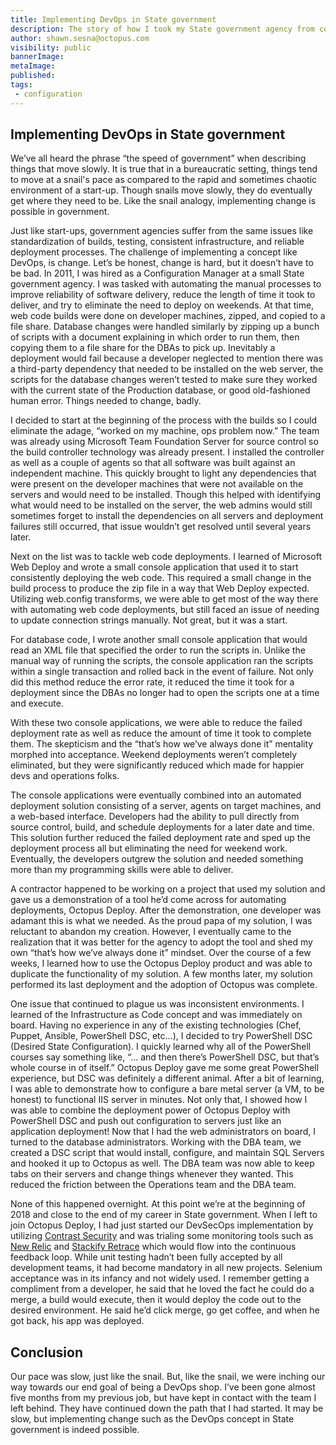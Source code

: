 ```yaml
---
title: Implementing DevOps in State government
description: The story of how I took my State government agency from completely manual to completely automated deployments
author: shawn.sesna@octopus.com
visibility: public
bannerImage: 
metaImage: 
published: 
tags:
 - configuration
---
```

## Implementing DevOps in State government

We’ve all heard the phrase “the speed of government” when describing things that move slowly.  It is true that in a bureaucratic setting, things tend to move at a snail's pace as compared to the rapid and sometimes chaotic environment of a start-up.  Though snails move slowly, they do eventually get where they need to be.  Like the snail analogy, implementing change is possible in government.

Just like start-ups, government agencies suffer from the same issues like standardization of builds, testing, consistent infrastructure, and reliable deployment processes.  The challenge of implementing a concept like DevOps, is change.  Let’s be honest, change is hard, but it doesn’t have to be bad.  In 2011, I was hired as a Configuration Manager at a small State government agency.  I was tasked with automating the manual processes to improve reliability of software delivery, reduce the length of time it took to deliver, and try to eliminate the need to deploy on weekends.  At that time, web code builds were done on developer machines, zipped, and copied to a file share.  Database changes were handled similarly by zipping up a bunch of scripts with a document explaining in which order to run them, then copying them to a file share for the DBAs to pick up.  Inevitably a deployment would fail because a developer neglected to mention there was a third-party dependency that needed to be installed on the web server, the scripts for the database changes weren’t tested to make sure they worked with the current state of the Production database, or good old-fashioned human error.  Things needed to change, badly.

I decided to start at the beginning of the process with the builds so I could eliminate the adage, “worked on my machine, ops problem now.”  The team was already using Microsoft Team Foundation Server for source control so the build controller technology was already present.  I installed the controller as well as a couple of agents so that all software was built against an independent machine.  This quickly brought to light any dependencies that were present on the developer machines that were not available on the servers and would need to be installed.  Though this helped with identifying what would need to be installed on the server, the web admins would still sometimes forget to install the dependencies on all servers and deployment failures still occurred, that issue wouldn’t get resolved until several years later.

Next on the list was to tackle web code deployments.  I learned of Microsoft Web Deploy and wrote a small console application that used it to start consistently deploying the web code.  This required a small change in the build process to produce the zip file in a way that Web Deploy expected.  Utilizing web.config transforms, we were able to get most of the way there with automating web code deployments, but still faced an issue of needing to update connection strings manually.  Not great, but it was a start.

For database code, I wrote another small console application that would read an XML file that specified the order to run the scripts in.  Unlike the manual way of running the scripts, the console application ran the scripts within a single transaction and rolled back in the event of failure.  Not only did this method reduce the error rate, it reduced the time it took for a deployment since the DBAs no longer had to open the scripts one at a time and execute.

With these two console applications, we were able to reduce the failed deployment rate as well as reduce the amount of time it took to complete them.  The skepticism and the “that’s how we’ve always done it” mentality morphed into acceptance.  Weekend deployments weren’t completely eliminated, but they were significantly reduced which made for happier devs and operations folks.

The console applications were eventually combined into an automated deployment solution consisting of a server, agents on target machines, and a web-based interface.  Developers had the ability to pull directly from source control, build, and schedule deployments for a later date and time.  This solution further reduced the failed deployment rate and sped up the deployment process all but eliminating the need for weekend work.  Eventually, the developers outgrew the solution and needed something more than my programming skills were able to deliver.

A contractor happened to be working on a project that used my solution and gave us a demonstration of a tool he’d come across for automating deployments, Octopus Deploy.  After the demonstration, one developer was adamant this is what we needed.  As the proud papa of my solution, I was reluctant to abandon my creation.  However, I eventually came to the realization that it was better for the agency to adopt the tool and shed my own “that’s how we’ve always done it” mindset.  Over the course of a few weeks, I learned how to use the Octopus Deploy product and was able to duplicate the functionality of my solution.  A few months later, my solution performed its last deployment and the adoption of Octopus was complete.

One issue that continued to plague us was inconsistent environments.  I learned of the Infrastructure as Code concept and was immediately on board.  Having no experience in any of the existing technologies (Chef, Puppet, Ansible, PowerShell DSC, etc…), I decided to try PowerShell DSC (Desired State Configuration).  I quickly learned why all of the PowerShell courses say something like, “... and then there’s PowerShell DSC, but that’s whole course in of itself.”  Octopus Deploy gave me some great PowerShell experience, but DSC was definitely a different animal.  After a bit of learning, I was able to demonstrate how to configure a bare metal server (a VM, to be honest) to functional IIS server in minutes.  Not only that, I showed how I was able to combine the deployment power of Octopus Deploy with PowerShell DSC and push out configuration to servers just like an application deployment!  Now that I had the web administrators on board, I turned to the database administrators.  Working with the DBA team, we created a DSC script that would install, configure, and maintain SQL Servers and hooked it up to Octopus as well.  The DBA team was now able to keep tabs on their servers and change things whenever they wanted.  This reduced the friction between the Operations team and the DBA team.

None of this happened overnight.  At this point we’re at the beginning of 2018 and close to the end of my career in State government.  When I left to join Octopus Deploy, I had just started our DevSecOps implementation by utilizing [Contrast Security](https://www.contrastsecurity.com/) and was trialing some monitoring tools such as [New Relic](https://newrelic.com/) and [Stackify Retrace](https://stackify.com/) which would flow into the continuous feedback loop.  While unit testing hadn’t been fully accepted by all development teams, it had become mandatory in all new projects.  Selenium acceptance was in its infancy and not widely used. I remember getting a compliment from a developer, he said that he loved the fact he could do a merge, a build would execute, then it would deploy the code out to the desired environment.  He said he’d click merge, go get coffee, and when he got back, his app was deployed.

## Conclusion
Our pace was slow, just like the snail.  But, like the snail, we were inching our way towards our end goal of being a DevOps shop.  I’ve been gone almost five months from my previous job, but have kept in contact with the team I left behind.  They have continued down the path that I had started.  It may be slow, but implementing change such as the DevOps concept in State government is indeed possible.
